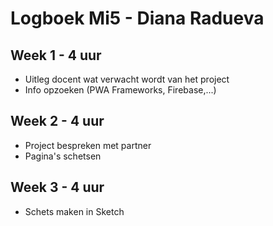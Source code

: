 # Logboek Mi5 - Diana Radueva

## Week 1 - 4 uur
* Uitleg docent wat verwacht wordt van het project
* Info opzoeken (PWA Frameworks, Firebase,...)

## Week 2 - 4 uur
* Project bespreken met partner
* Pagina's schetsen

## Week 3 - 4 uur
* Schets maken in Sketch

